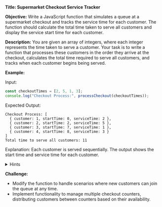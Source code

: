 **Title: Supermarket Checkout Service Tracker**

**Objective:**
Write a JavaScript function that simulates a queue at a supermarket checkout and tracks the service time for each customer. The function should calculate the total time taken to serve all customers and display the service start time for each customer.

**Description:**
You are given an array of integers, where each integer represents the time taken to serve a customer. Your task is to write a function that processes these customers in the order they arrive at the checkout, calculates the total time required to serve all customers, and tracks when each customer begins being served.

**Example:**

Input:
```javascript
const checkoutTimes = [2, 5, 1, 3];
console.log("Checkout Process:", processCheckout(checkoutTimes));
```

Expected Output:
```
Checkout Process: [
  { customer: 1, startTime: 0, serviceTime: 2 },
  { customer: 2, startTime: 2, serviceTime: 5 },
  { customer: 3, startTime: 7, serviceTime: 1 },
  { customer: 4, startTime: 8, serviceTime: 3 }
]
Total time to serve all customers: 11
```

Explanation: Each customer is served sequentially. The output shows the start time and service time for each customer.

<details>
<summary>Hints</summary>

1. Define a function `processCheckout(checkoutTimes)` that takes an array of checkout times.
2. Initialize a queue to represent the line of customers at the checkout.
3. Iterate through the array, using `.push` to add each customer's checkout time to the queue.
4. Use `.shift` to serve each customer. Record the start time and service time for each customer.
5. Accumulate the checkout times to calculate the total time.
6. Return both the detailed service times for each customer and the total checkout time.

</details>

**Challenge:**

- Modify the function to handle scenarios where new customers can join the queue at any time.
- Implement functionality to manage multiple checkout counters, distributing customers between counters based on their availability.
